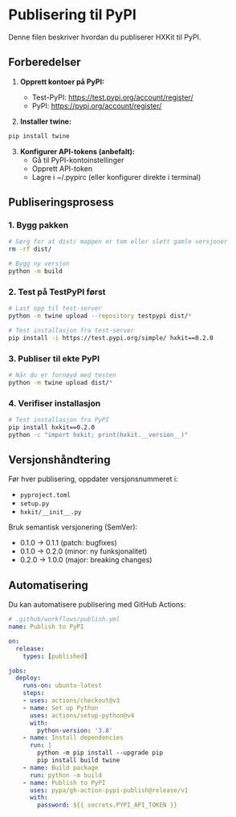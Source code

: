 # Publisering til PyPI

Denne filen beskriver hvordan du publiserer HXKit til PyPI.

## Forberedelser

1. **Opprett kontoer på PyPI:**
   - Test-PyPI: https://test.pypi.org/account/register/
   - PyPI: https://pypi.org/account/register/

2. **Installer twine:**
```bash
pip install twine
```

3. **Konfigurer API-tokens (anbefalt):**
   - Gå til PyPI-kontoinstellinger
   - Opprett API-token
   - Lagre i ~/.pypirc (eller konfigurer direkte i terminal)

## Publiseringsprosess

### 1. Bygg pakken
```bash
# Sørg for at dist/ mappen er tom eller slett gamle versjoner
rm -rf dist/

# Bygg ny versjon
python -m build
```

### 2. Test på TestPyPI først
```bash
# Last opp til test-server
python -m twine upload --repository testpypi dist/*

# Test installasjon fra test-server
pip install -i https://test.pypi.org/simple/ hxkit==0.2.0
```

### 3. Publiser til ekte PyPI
```bash
# Når du er fornøyd med testen
python -m twine upload dist/*
```

### 4. Verifiser installasjon
```bash
# Test installasjon fra PyPI
pip install hxkit==0.2.0
python -c "import hxkit; print(hxkit.__version__)"
```

## Versjonshåndtering

Før hver publisering, oppdater versjonsnummeret i:
- `pyproject.toml`
- `setup.py` 
- `hxkit/__init__.py`

Bruk semantisk versjonering (SemVer):
- 0.1.0 → 0.1.1 (patch: bugfixes)
- 0.1.0 → 0.2.0 (minor: ny funksjonalitet)
- 0.2.0 → 1.0.0 (major: breaking changes)

## Automatisering

Du kan automatisere publisering med GitHub Actions:

```yaml
# .github/workflows/publish.yml
name: Publish to PyPI

on:
  release:
    types: [published]

jobs:
  deploy:
    runs-on: ubuntu-latest
    steps:
    - uses: actions/checkout@v3
    - name: Set up Python
      uses: actions/setup-python@v4
      with:
        python-version: '3.8'
    - name: Install dependencies
      run: |
        python -m pip install --upgrade pip
        pip install build twine
    - name: Build package
      run: python -m build
    - name: Publish to PyPI
      uses: pypa/gh-action-pypi-publish@release/v1
      with:
        password: ${{ secrets.PYPI_API_TOKEN }}
```